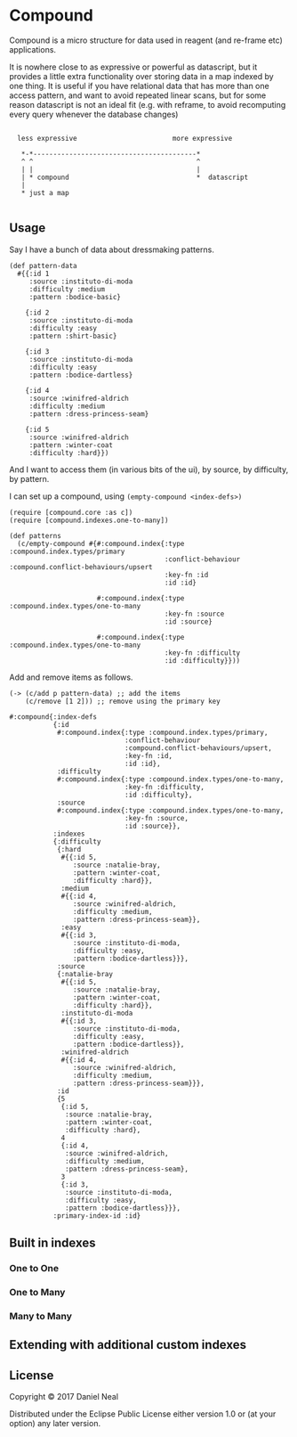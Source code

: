# Compound

Compound is a micro structure for data used in reagent (and re-frame etc) applications.

It is nowhere close to as expressive or powerful as datascript, but it provides a little extra functionality over storing data in a map indexed by one thing. It is useful if you have relational data that has more than one access pattern, and want to avoid repeated linear scans, but for some reason datascript is not an ideal fit (e.g. with reframe, to avoid recomputing every query whenever the database changes)

```

  less expressive                        more expressive

   *-*-----------------------------------------*
   ^ ^                                         ^
   | |                                         |
   | * compound                                *  datascript
   |
   * just a map


```


## Usage

Say I have a bunch of data about dressmaking patterns.

```
(def pattern-data
  #{{:id 1
     :source :instituto-di-moda
     :difficulty :medium
     :pattern :bodice-basic}

    {:id 2
     :source :instituto-di-moda
     :difficulty :easy
     :pattern :shirt-basic}

    {:id 3
     :source :instituto-di-moda
     :difficulty :easy
     :pattern :bodice-dartless}

    {:id 4
     :source :winifred-aldrich
     :difficulty :medium
     :pattern :dress-princess-seam}

    {:id 5
     :source :winifred-aldrich
     :pattern :winter-coat
     :difficulty :hard}})

```
And I want to access them (in various bits of the ui), by source, by difficulty, by pattern.

I can set up a compound, using `(empty-compound <index-defs>)`

```
(require [compound.core :as c])
(require [compound.indexes.one-to-many])

(def patterns
  (c/empty-compound #{#:compound.index{:type :compound.index.types/primary
                                       :conflict-behaviour :compound.conflict-behaviours/upsert
                                       :key-fn :id
                                       :id :id}

                      #:compound.index{:type :compound.index.types/one-to-many
                                       :key-fn :source
                                       :id :source}

                      #:compound.index{:type :compound.index.types/one-to-many
                                       :key-fn :difficulty
                                       :id :difficulty}}))

```

Add and remove items as follows.

```
(-> (c/add p pattern-data) ;; add the items
    (c/remove [1 2])) ;; remove using the primary key

#:compound{:index-defs
           {:id
            #:compound.index{:type :compound.index.types/primary,
                             :conflict-behaviour
                             :compound.conflict-behaviours/upsert,
                             :key-fn :id,
                             :id :id},
            :difficulty
            #:compound.index{:type :compound.index.types/one-to-many,
                             :key-fn :difficulty,
                             :id :difficulty},
            :source
            #:compound.index{:type :compound.index.types/one-to-many,
                             :key-fn :source,
                             :id :source}},
           :indexes
           {:difficulty
            {:hard
             #{{:id 5,
                :source :natalie-bray,
                :pattern :winter-coat,
                :difficulty :hard}},
             :medium
             #{{:id 4,
                :source :winifred-aldrich,
                :difficulty :medium,
                :pattern :dress-princess-seam}},
             :easy
             #{{:id 3,
                :source :instituto-di-moda,
                :difficulty :easy,
                :pattern :bodice-dartless}}},
            :source
            {:natalie-bray
             #{{:id 5,
                :source :natalie-bray,
                :pattern :winter-coat,
                :difficulty :hard}},
             :instituto-di-moda
             #{{:id 3,
                :source :instituto-di-moda,
                :difficulty :easy,
                :pattern :bodice-dartless}},
             :winifred-aldrich
             #{{:id 4,
                :source :winifred-aldrich,
                :difficulty :medium,
                :pattern :dress-princess-seam}}},
            :id
            {5
             {:id 5,
              :source :natalie-bray,
              :pattern :winter-coat,
              :difficulty :hard},
             4
             {:id 4,
              :source :winifred-aldrich,
              :difficulty :medium,
              :pattern :dress-princess-seam},
             3
             {:id 3,
              :source :instituto-di-moda,
              :difficulty :easy,
              :pattern :bodice-dartless}}},
           :primary-index-id :id}

```

## Built in indexes

### One to One

### One to Many

### Many to Many


## Extending with additional custom indexes

## License

Copyright © 2017 Daniel Neal

Distributed under the Eclipse Public License either version 1.0 or (at
your option) any later version.
